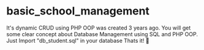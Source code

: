 # basic_school_management
It's dynamic CRUD using PHP OOP was created 3 years ago. 
You will get some clear concept about Database Management using SQL and PHP OOP.
Just Import "db_student.sql" in your database
Thats it! 🙂
